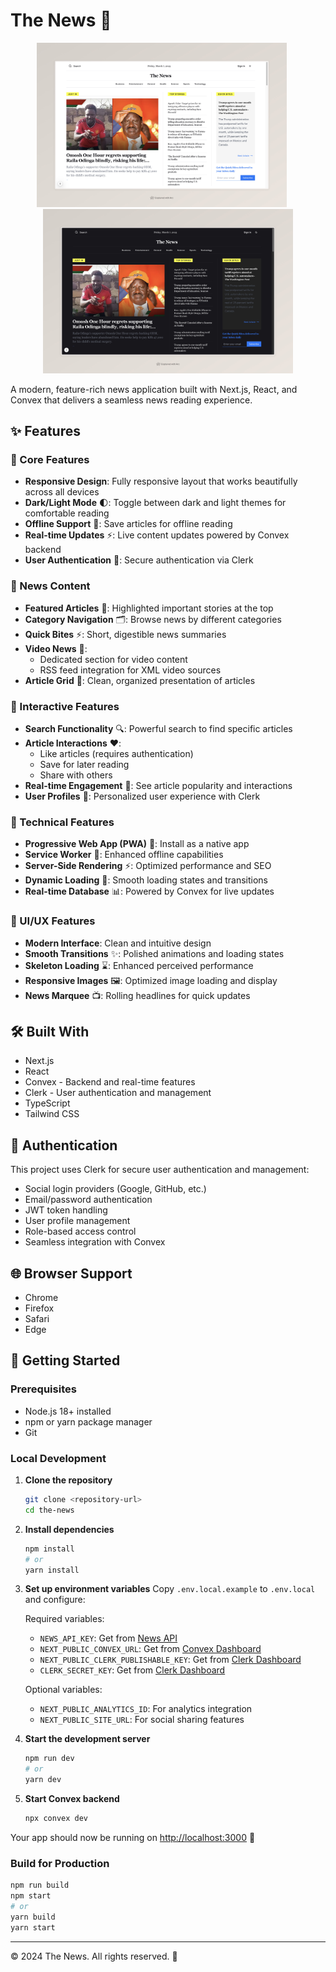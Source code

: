# The News 📰

<div align="center">
  <img src="public/The News - light.jpeg" alt="The News - Light Mode" width="400" style="margin-right: 20px"/>
  <img src="public/The News - dark.jpeg" alt="The News - Dark Mode" width="400"/>
</div>

A modern, feature-rich news application built with Next.js, React, and Convex that delivers a seamless news reading experience.

## ✨ Features

### 📱 Core Features
- **Responsive Design**: Fully responsive layout that works beautifully across all devices
- **Dark/Light Mode** 🌓: Toggle between dark and light themes for comfortable reading
- **Offline Support** 💾: Save articles for offline reading
- **Real-time Updates** ⚡: Live content updates powered by Convex backend
- **User Authentication** 🔐: Secure authentication via Clerk

### 📰 News Content
- **Featured Articles** 🌟: Highlighted important stories at the top
- **Category Navigation** 🗂️: Browse news by different categories
- **Quick Bites** ⚡: Short, digestible news summaries
- **Video News** 🎥: 
  - Dedicated section for video content
  - RSS feed integration for XML video sources
- **Article Grid** 📑: Clean, organized presentation of articles

### 💫 Interactive Features
- **Search Functionality** 🔍: Powerful search to find specific articles
- **Article Interactions** ❤️: 
  - Like articles (requires authentication)
  - Save for later reading
  - Share with others
- **Real-time Engagement** 👥: See article popularity and interactions
- **User Profiles** 👤: Personalized user experience with Clerk

### 🚀 Technical Features
- **Progressive Web App (PWA)** 📱: Install as a native app
- **Service Worker** 🔄: Enhanced offline capabilities
- **Server-Side Rendering** ⚡: Optimized performance and SEO
- **Dynamic Loading** 🔄: Smooth loading states and transitions
- **Real-time Database** 📊: Powered by Convex for live updates

### 🎨 UI/UX Features
- **Modern Interface**: Clean and intuitive design
- **Smooth Transitions** ✨: Polished animations and loading states
- **Skeleton Loading** ⌛: Enhanced perceived performance
- **Responsive Images** 🖼️: Optimized image loading and display
- **News Marquee** 📺: Rolling headlines for quick updates

## 🛠️ Built With
- Next.js
- React
- Convex - Backend and real-time features
- Clerk - User authentication and management
- TypeScript
- Tailwind CSS

## 🔐 Authentication
This project uses Clerk for secure user authentication and management:
- Social login providers (Google, GitHub, etc.)
- Email/password authentication
- JWT token handling
- User profile management
- Role-based access control
- Seamless integration with Convex

## 🌐 Browser Support
- Chrome
- Firefox
- Safari
- Edge

## 🚀 Getting Started

### Prerequisites
- Node.js 18+ installed
- npm or yarn package manager
- Git

### Local Development
1. **Clone the repository**
   ```bash
   git clone <repository-url>
   cd the-news
   ```

2. **Install dependencies**
   ```bash
   npm install
   # or
   yarn install
   ```

3. **Set up environment variables**
   Copy `.env.local.example` to `.env.local` and configure:

   Required variables:
   - `NEWS_API_KEY`: Get from [News API](https://newsapi.org)
   - `NEXT_PUBLIC_CONVEX_URL`: Get from [Convex Dashboard](https://dashboard.convex.dev)
   - `NEXT_PUBLIC_CLERK_PUBLISHABLE_KEY`: Get from [Clerk Dashboard](https://dashboard.clerk.dev)
   - `CLERK_SECRET_KEY`: Get from [Clerk Dashboard](https://dashboard.clerk.dev)

   Optional variables:
   - `NEXT_PUBLIC_ANALYTICS_ID`: For analytics integration
   - `NEXT_PUBLIC_SITE_URL`: For social sharing features

4. **Start the development server**
   ```bash
   npm run dev
   # or
   yarn dev
   ```

5. **Start Convex backend**
   ```bash
   npx convex dev
   ```

Your app should now be running on [http://localhost:3000](http://localhost:3000) 🎉

### Build for Production
```bash
npm run build
npm start
# or
yarn build
yarn start
```

---

© 2024 The News. All rights reserved. 📰
